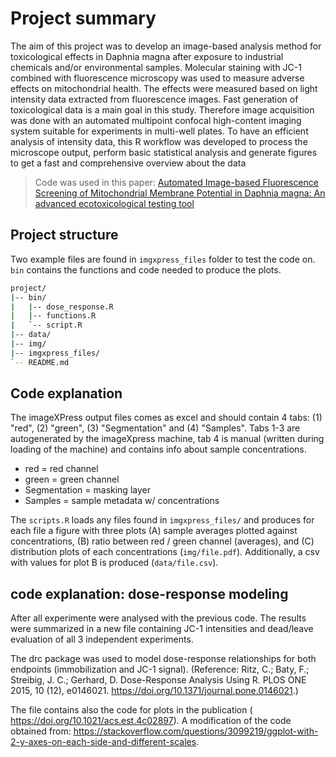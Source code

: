 # Project summary

The aim of this project was to develop an image-based analysis method for toxicological effects in Daphnia magna after exposure to industrial chemicals and/or environmental samples. Molecular staining with JC-1 combined with fluorescence microscopy was used to measure adverse effects on mitochondrial health. The effects were measured based on light intensity data extracted from fluorescence images.  Fast generation of toxicological data is a main goal in this study. Therefore image acquisition was done with an automated multipoint confocal high-content imaging system suitable for experiments in multi-well plates. To have an efficient analysis of intensity data, this R workflow was developed to process the microscope output, perform basic statistical analysis and generate figures to get a fast and comprehensive overview about the data

>Code was used in this paper: [Automated Image-based Fluorescence Screening of Mitochondrial Membrane Potential in Daphnia magna: An advanced ecotoxicological testing tool](https://doi.org/10.1021/acs.est.4c02897)

## Project structure

Two example files are found in `imgxpress_files` folder to test the code on. `bin` contains the functions and code needed to produce the plots.

```sh
project/
|-- bin/
|   |-- dose_response.R
|   |-- functions.R
|   `-- script.R
|-- data/
|-- img/
|-- imgxpress_files/
`-- README.md
```


## Code explanation

The imageXPress output files comes as excel and should contain 4 tabs: (1) "red", (2) "green", (3) "Segmentation" and (4) "Samples".
Tabs 1-3 are autogenerated by the imageXpress machine, tab 4 is manual (written during loading of the machine) and contains info about sample concentrations.

+ red = red channel
+ green = green channel
+ Segmentation = masking layer
+ Samples = sample metadata w/ concentrations

The `scripts.R` loads any files found in `imgxpress_files/` and produces for each file a figure with three plots (A) sample averages plotted against concentrations, (B) ratio between red / green channel (averages), and (C) distribution plots of each concentrations (`img/file.pdf`). Additionally, a csv with values for plot B is produced (`data/file.csv`).


## code explanation: dose-response modeling
After all experimente were analysed with the previous code. The results were summarized in a new file containing JC-1 intensities and dead/leave evaluation of all 3 independent experiments.

The drc package was used to model dose-response relationships for both endpoints (immobilization and JC-1 signal). 
(Reference: Ritz, C.; Baty, F.; Streibig, J. C.; Gerhard, D. Dose-Response Analysis Using R. PLOS ONE 2015, 10 (12), e0146021. https://doi.org/10.1371/journal.pone.0146021.)

The file contains also the code for plots in the publication ( https://doi.org/10.1021/acs.est.4c02897). A modification of the code obtained from: https://stackoverflow.com/questions/3099219/ggplot-with-2-y-axes-on-each-side-and-different-scales.


